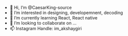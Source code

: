 - 👋 Hi, I’m @CaesarKing-source
- 👀 I’m interested in designing, developemnent, decoding
- 🌱 I’m currently learning React, React native
- 💞️ I’m looking to collaborate on ...
- 📫 Instagram Handle: im_akshaygiri

<!---
CaesarKing-source/CaesarKing-source is a ✨ special ✨ repository because its `README.md` (this file) appears on your GitHub profile.
You can click the Preview link to take a look at your changes.
--->

